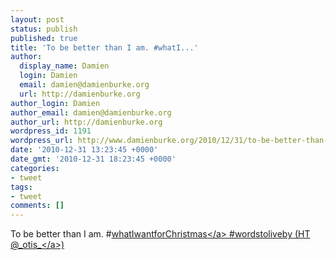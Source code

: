 ```yaml
---
layout: post
status: publish
published: true
title: 'To be better than I am. #whatI...'
author:
  display_name: Damien
  login: Damien
  email: damien@damienburke.org
  url: http://damienburke.org
author_login: Damien
author_email: damien@damienburke.org
author_url: http://damienburke.org
wordpress_id: 1191
wordpress_url: http://www.damienburke.org/2010/12/31/to-be-better-than-i-am-whati/
date: '2010-12-31 13:23:45 +0000'
date_gmt: '2010-12-31 18:23:45 +0000'
categories:
- tweet
tags:
- tweet
comments: []
---
```

<p>To be better than I am. #<a href="http:&#47;&#47;search.twitter.com&#47;search?q=%23whatIwantforChristmas" class="aktt_hashtag">whatIwantforChristmas<&#47;a> #wordstoliveby (HT @<a href="http:&#47;&#47;twitter.com&#47;_otis_" class="aktt_username">_otis_<&#47;a>)</p>
